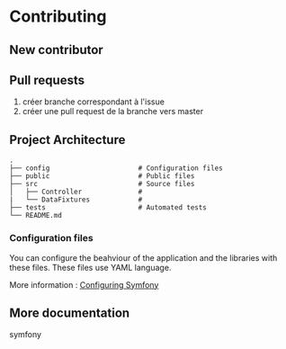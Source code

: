 # Contributing

## New contributor

## Pull requests

1. créer branche correspondant à l'issue
2. créer une pull request de la branche vers master

## Project Architecture

    .
    ├── config                      # Configuration files
    ├── public                      # Public files
    ├── src                         # Source files
    │   ├── Controller              # 
    |   └── DataFixtures            #
    ├── tests                       # Automated tests
    └── README.md

### Configuration files
You can configure the beahviour of the application and the libraries with these files. These files use YAML language.

More information : [Configuring Symfony](https://symfony.com/doc/current/configuration.html)

### 

## More documentation

symfony 

